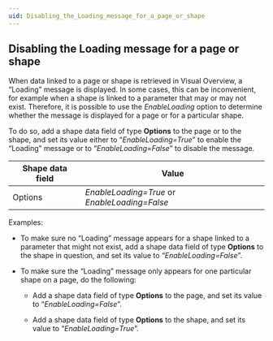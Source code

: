 ```yaml
---
uid: Disabling_the_Loading_message_for_a_page_or_shape
---
```


## Disabling the Loading message for a page or shape

When data linked to a page or shape is retrieved in Visual Overview, a “Loading” message is displayed. In some cases, this can be inconvenient, for example when a shape is linked to a parameter that may or may not exist. Therefore, it is possible to use the *EnableLoading* option to determine whether the message is displayed for a page or for a particular shape.

To do so, add a shape data field of type **Options** to the page or to the shape, and set its value either to “*EnableLoading=True*” to enable the “Loading” message or to “*EnableLoading=False*” to disable the message.

| Shape data field | Value                                                                                               |
|------------------|-----------------------------------------------------------------------------------------------------|
| Options          | *EnableLoading=True* or *EnableLoading=False* |

Examples:

- To make sure no “Loading” message appears for a shape linked to a parameter that might not exist, add a shape data field of type **Options** to the shape in question, and set its value to “*EnableLoading=False*”.

- To make sure the “Loading” message only appears for one particular shape on a page, do the following:

    - Add a shape data field of type **Options** to the page, and set its value to “*EnableLoading=False*”.

    - Add a shape data field of type **Options** to the shape, and set its value to “*EnableLoading=True*”.
